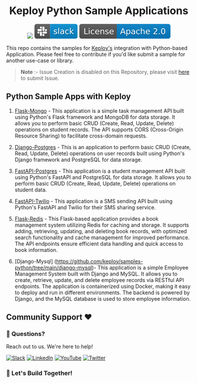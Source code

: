 <h1 align="center"> Keploy Python Sample Applications </h1>
<p align="center">

  <a href="CODE_OF_CONDUCT.md" alt="Contributions welcome">
    <img src="https://img.shields.io/badge/Contributions-Welcome-brightgreen?logo=github" /></a>

  <a href="https://join.slack.com/t/keploy/shared_invite/zt-357qqm9b5-PbZRVu3Yt2rJIa6ofrwWNg" alt="Slack">
    <img src=".github/slack.svg" /></a>

  <a href="https://opensource.org/licenses/Apache-2.0" alt="License">
    <img src=".github/License-Apache_2.0-blue.svg" /></a>
</p>

This repo contains the samples for [Keploy's](https://keploy.io) integration with Python-based Application. Please feel free to contribute if you'd like submit a sample for another use-case or library.

> **Note** :- Issue Creation is disabled on this Repository, please visit [here](https://github.com/keploy/keploy/issues/new/choose) to submit Issue.

## Python Sample Apps with Keploy

1. [Flask-Mongo](https://github.com/keploy/samples-python/tree/main/flask-mongo) - This application is a simple task management API built using Python's Flask framework and MongoDB for data storage. It allows you to perform basic CRUD (Create, Read, Update, Delete) operations on student records. The API supports CORS (Cross-Origin Resource Sharing) to facilitate cross-domain requests.

2. [Django-Postgres](https://github.com/keploy/samples-python/tree/main/django-postgres) - This is an application to perform basic CRUD (Create, Read, Update, Delete) operations on user records built using Python's Django framework and PostgreSQL for data storage.

3. [FastAPI-Postgres](https://github.com/keploy/samples-python/tree/main/fastapi-postgres) - This application is a student management API built using Python's FastAPI and PostgreSQL for data storage. It allows you to perform basic CRUD (Create, Read, Update, Delete) operations on student data.

4. [FastAPI-Twilio](https://github.com/keploy/samples-python/tree/main/fastapi-twilio) - This application is a SMS sending API built using Python's FastAPI and Twilio for their SMS sharing service.

5. [Flask-Redis](https://github.com/keploy/samples-python/tree/main/flask-redis) - This Flask-based application provides a book management system utilizing Redis for caching and storage. It supports adding, retrieving, updating, and deleting book records, with optimized search functionality and cache management for improved performance. The API endpoints ensure efficient data handling and quick access to book information.

6. [Django-Mysql] (https://github.com/keploy/samples-python/tree/main/django-mysql)-  This application is a simple Employee Management System built with Django and MySQL. It allows you to create, retrieve, update, and delete employee records via RESTful API endpoints. The application is containerized using Docker, making it easy to deploy and run in different environments. The backend is powered by Django, and the MySQL database is used to store employee information.


## Community Support ❤️

### 🤔 Questions?

Reach out to us. We're here to help!

[![Slack](https://img.shields.io/badge/Slack-4A154B?style=for-the-badge&logo=slack&logoColor=white)](https://join.slack.com/t/keploy/shared_invite/zt-357qqm9b5-PbZRVu3Yt2rJIa6ofrwWNg)
[![LinkedIn](https://img.shields.io/badge/linkedin-%230077B5.svg?style=for-the-badge&logo=linkedin&logoColor=white)](https://www.linkedin.com/company/keploy/)
[![YouTube](https://img.shields.io/badge/YouTube-%23FF0000.svg?style=for-the-badge&logo=YouTube&logoColor=white)](https://www.youtube.com/channel/UC6OTg7F4o0WkmNtSoob34lg)
[![Twitter](https://img.shields.io/badge/Twitter-%231DA1F2.svg?style=for-the-badge&logo=Twitter&logoColor=white)](https://twitter.com/Keployio)

### 💖 Let's Build Together!
